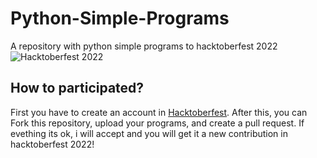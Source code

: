 # Python-Simple-Programs
A repository with python simple programs to hacktoberfest 2022
![Hacktoberfest 2022](https://github.com/rafaelalmeida2909/Python-Simple-Programs/blob/master/Screenshot%20from%202022-09-27%2019-22-47.png)

## How to participated?
First you have to create an account in [Hacktoberfest](https://hacktoberfest.com/). 
After this, you can Fork this repository, upload your programs, and create a pull request. If evething its ok, i will accept and you will get it a new contribution in hacktoberfest 2022!
